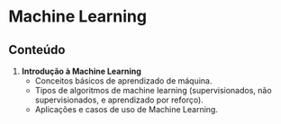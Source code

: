 # Machine Learning

## Conteúdo

1. **Introdução à Machine Learning**
   - Conceitos básicos de aprendizado de máquina.
   - Tipos de algoritmos de machine learning (supervisionados, não supervisionados, e aprendizado por reforço).
   - Aplicações e casos de uso de Machine Learning.

